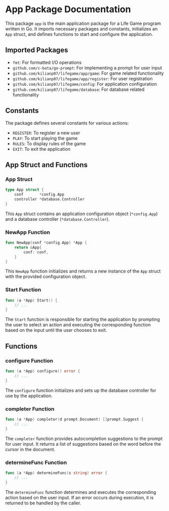  # App Package Documentation

This package `app` is the main application package for a Life Game program written in Go. It imports necessary packages and constants, initializes an `App` struct, and defines functions to start and configure the application.

## Imported Packages
- `fmt`: For formatted I/O operations
- `github.com/c-bata/go-prompt`: For implementing a prompt for user input
- `github.com/kilianp07/lifegame/app/game`: For game related functionality
- `github.com/kilianp07/lifegame/app/register`: For user registration
- `github.com/kilianp07/lifegame/config`: For application configuration
- `github.com/kilianp07/lifegame/database`: For database related functionality

## Constants
The package defines several constants for various actions:
- `REGISTER`: To register a new user
- `PLAY`: To start playing the game
- `RULES`: To display rules of the game
- `EXIT`: To exit the application

## App Struct and Functions
### App Struct
```go
type App struct {
	conf       *config.App
	controller *database.Controller
}
```
This `App` struct contains an application configuration object (`*config.App`) and a database controller (`*database.Controller`).

### NewApp Function
```go
func NewApp(conf *config.App) *App {
	return &App{
		conf: conf,
	}
}
```
This `NewApp` function initializes and returns a new instance of the `App` struct with the provided configuration object.

### Start Function
```go
func (a *App) Start() {
	// ...
}
```
The `Start` function is responsible for starting the application by prompting the user to select an action and executing the corresponding function based on the input until the user chooses to exit.

## Functions
### configure Function
```go
func (a *App) configure() error {
	// ...
}
```
The `configure` function initializes and sets up the database controller for use by the application.

### completer Function
```go
func (a *App) completer(d prompt.Document) []prompt.Suggest {
	// ...
}
```
The `completer` function provides autocompletion suggestions to the prompt for user input. It returns a list of suggestions based on the word before the cursor in the document.

### determineFunc Function
```go
func (a *App) determineFunc(s string) error {
	// ...
}
```
The `determineFunc` function determines and executes the corresponding action based on the user input. If an error occurs during execution, it is returned to be handled by the caller.

